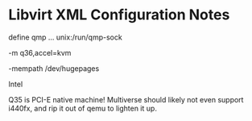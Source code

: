 # Libvirt XML Configuration Notes

define qmp ... unix:/run/qmp-sock


-m q36,accel=kvm


-mempath /dev/hugepages

<model fallback='forbid'>
<vendor>Intel</vendor>

Q35 is PCI-E native machine! Multiverse should likely not even support i440fx, and rip it out of qemu to lighten it up. 
